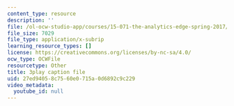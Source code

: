 ```yaml
---
content_type: resource
description: ''
file: /ol-ocw-studio-app/courses/15-071-the-analytics-edge-spring-2017/27ed94058c7560e0715a0d6892c9c229_vhkBbC9qp1M.srt
file_size: 7029
file_type: application/x-subrip
learning_resource_types: []
license: https://creativecommons.org/licenses/by-nc-sa/4.0/
ocw_type: OCWFile
resourcetype: Other
title: 3play caption file
uid: 27ed9405-8c75-60e0-715a-0d6892c9c229
video_metadata:
  youtube_id: null
---
```

